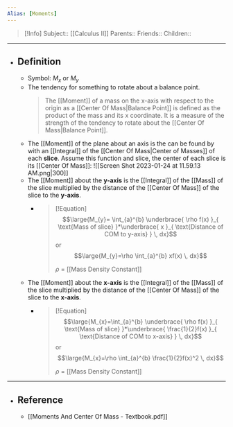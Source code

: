 ```yaml
---
Alias: [Moments]
---
```

> [!Info]
> Subject:: [[Calculus II]]
> Parents:: 
> Friends:: 
> Children:: 
---
- ## Definition
	- Symbol: $M_{x}$ or $M_{y}$
	- The tendency for something to rotate about a balance point.
	  > The [[Moment]] of a mass on the x-axis with respect to the origin as a [[Center Of Mass|Balance Point]] is defined as the product of the mass and its x coordinate. It is a measure of the strength of the tendency to rotate about the [[Center Of Mass|Balance Point]].
	-  The [[Moment]] of the plane about an axis is the can be found by with an [[Integral]] of the [[Center Of Mass|Center of Masses]] of each **slice**. Assume this function and slice, the center of each slice is its [[Center Of Mass]]:
	  ![[Screen Shot 2023-01-24 at 11.59.13 AM.png|300]]
	- The [[Moment]] about the **y-axis** is the [[Integral]] of the [[Mass]] of the slice multiplied by the distance of the [[Center Of Mass]] of the slice to the **y-axis**.
		- > [!Equation]
		  > $$\large{M_{y}= \int_{a}^{b} \underbrace{ \rho f(x) }_{ \text{Mass of slice} }*\underbrace{ x }_{ \text{Distance of COM to y-axis} } \, dx}$$
		  > or 
		  > $$\large{M_{y}=\rho \int_{a}^{b} xf(x) \, dx}$$
		  > 
		  > $\rho$ = [[Mass Density Constant]]
	- The [[Moment]] about the **x-axis** is the [[Integral]] of the [[Mass]] of the slice multiplied by the distance of the [[Center Of Mass]] of the slice to the **x-axis**.
		- > [!Equation]
		  > $$\large{M_{x}=\int_{a}^{b} \underbrace{ \rho f(x) }_{ \text{Mass of slice} }*\underbrace{ \frac{1}{2}f(x) }_{ \text{Distance of COM to x-axis} } \, dx}$$
		  > or 
		  > $$\large{M_{x}=\rho \int_{a}^{b} \frac{1}{2}f(x)^2 \, dx}$$
		  > 
		  > $\rho$ = [[Mass Density Constant]]
---
- ## Reference
	- [[Moments And Center Of Mass - Textbook.pdf]]